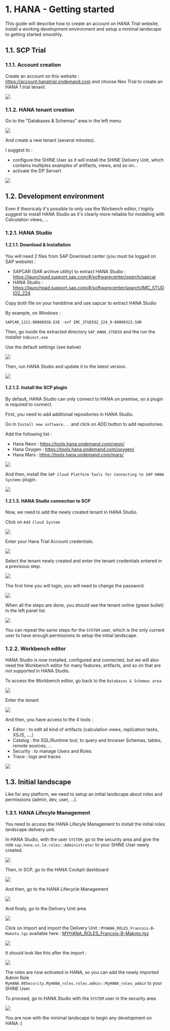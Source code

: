 # 1. HANA - Getting started

This guide will describe how to create an account on HANA Trial website, install a working development environment and setup a minimal landscape to getting started smoothly.

## 1.1. SCP Trial

### 1.1.1. Account creation

Create an account on this website : https://account.hanatrial.ondemand.com and choose Neo Trial to create an HANA 1 trial tenant.

![](pics/scp_01.png)

### 1.1.2. HANA tenant creation

Go to the "Databases & Schemas" area in the left menu.

![](pics/scp_02.png)

And create a new tenant (several minutes).

I suggest to :

- configure the SHINE User as it will install the SHINE Delivery Unit, which contains multiples examples of artifacts, views, and so on...
- activate the DP Servert

![](pics/tenant_creation.png)

## 1.2. Development environment

Even if theoricaly it's possible to only use the Worbench editor, I highly suggest to install HANA Studio as it's clearly more reliable for modeling with Calculation views, ...

### 1.2.1. HANA Studio

#### 1.2.1.1. Download & Installation

You will need 2 files from SAP Download center (you must be logged on SAP website) :

- SAPCAR (SAR archive utility) to extract HANA Studio : https://launchpad.support.sap.com/#/softwarecenter/search/sapcar
- HANA Studio : https://launchpad.support.sap.com/#/softwarecenter/search/IMC_STUDIO2_224

Copy both file on your harddrive and use sapcar to extract HANA Studio

By example, on Windows :

`SAPCAR_1211-80000938.EXE -xvf IMC_STUDIO2_224_9-80000323.SAR`

Then, go inside the extracted directory `SAP_HANA_STUDIO` and the run the installer `hdbinst.exe`

Use the default settings (see below)

![](pics/hdbinst_settings.png)

Then, run HANA Studio and update it to the latest version.

![](pics/hana_studio_01.png)

#### 1.2.1.2. Install the SCP plugin

By default, HANA Studio can only connect to HANA on premise, so a plugin is required to connect.

First, you need to add additional repositories in HANA Studio.

Go in `Install new software...` and click on ADD button to add repositories.

Add the following list :

- Hana Neon : https://tools.hana.ondemand.com/neon/
- Hana Oxygen : https://tools.hana.ondemand.com/oxygen/
- Hana Mars : https://tools.hana.ondemand.com/mars/

![](pics/hana_studio_02.png)

And then, install the `SAP Cloud Platform Tools for Connecting to SAP HANA Systems` plugin.

![](pics/hana_studio_03.png)

#### 1.2.1.3. HANA Studio connection to SCP

Now, we need to add the newly created tenant in HANA Studio.

Click on `Add Cloud System`

![](pics/hana_studio_04.png)

Enter your Hana Trial Account credentials.

![](pics/hana_studio_05.png)

Select the tenant newly created and enter the tenant credentials entered in a previsous step.

![](pics/hana_studio_06.png)

The first time you will login, you will need to change the password.

![](pics/hana_studio_07.png)

When all the steps are done, you should see the tenant online (green bullet) in the left panel list.

![](pics/hana_studio_08.png)

You can repeat the same steps for the `SYSTEM` user, which is the only current user to have enough permissions to setup the initial landscape.

### 1.2.2. Workbench editor

HANA Studio is now installed, configured and connected, but we will also need the Workbench editor for many features, artifacts, and so on that are not supported in HANA Studio.

To access the Workbench editor, go back to the `Databases & Schemas area`

![](pics/scp_03.png)

Enter the tenant

![](pics/scp_04.png)

And then, you have access to the 4 tools :

- Editor : to edit all kind of artifacts (calculation views, replication tasks, XSJS, ....)
- Catalog : the SQL/Runtime tool, to query and browser Schemas, tables, remote sources, ...
- Security : to manage Users and Roles
- Trace : logs and traces

![](pics/workbench_01.png)

## 1.3. Initial landscape

Like for any platform, we need to setup an initial landscape about roles and permissions (admin, dev, user, ...).

### 1.3.1. HANA Lifecyle Management

You need to access the HANA Lifecyle Management to install the initial roles landscape delivery unit.

In HANA Studio, with the user `SYSTEM`, go to the security area and give the role `sap.hana.xs.lm.roles::Administrator` to your SHINE User newly created.

![](pics/security_halm_perm_01.png)

Then, in SCP, go to the HANA Cockpit dashboard

![](pics/scp_04.png)

And then, go to the HANA Lifecycle Management

![](pics/cockpit_01.png)

And finaly, go to the Delivery Unit area

![](pics/HALM_01.png)

Click on Import and import the Delivery Unit : `MYHANA_ROLES_Francois-B-Makoto.tgz` available here : [MYHANA_ROLES_Francois-B-Makoto.tgz](download/MYHANA_ROLES_Francois-B-Makoto.tgz)

![](pics/HALM_02.png)

It should look like this after the import :

![](pics/HALM_03.png)

The roles are now activated in HANA, so you can add the newly imported Admin Role `MyHANA.00Security.MyHANA_roles.roles.admin::MyHANA_roles_admin` to your SHINE User.

To proceed, go to HANA Studio with the `SYSTEM` user in the security area

![](pics/security_halm_perm_02.png)

You are now with the minimal landscape to begin any development on HANA :)

